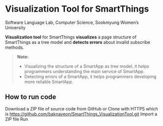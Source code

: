 Visualization Tool for SmartThings
===================
Software Language Lab, Computer Science, Sookmyung Women’s University


**Visualization tool** for SmartThings **visualizes** a page structure of SmartThings as a tree model and **detects errors** about invalid subscribe methods.


> **Note:**
> - Visualizing the structure of a SmartApp as tree model, it helps programmers understanding the main service of SmartApp. 
> - Detecting errors of a SmartApp, it helps programmers developing more reliable SmartApp. 



How to run code
-------------
Download a ZIP file of source code from GitHub or Clone with HTTPS which is https://github.com/baknayeon/SmartThings_VisualizationTool.git
Import a ZIP file
Run 



